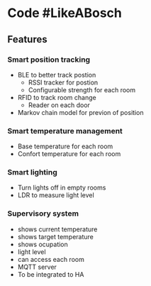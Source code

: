 # Code #LikeABosch
## Features

### Smart position tracking

* BLE to better track postion
    * RSSI tracker for postion
    * Configurable strength for each room
* RFID to track room change
    * Reader on each door
* Markov chain model for previon of position

### Smart temperature management

* Base temperature for each room
* Confort temperature for each room

### Smart lighting

* Turn lights off in empty rooms
* LDR to measure light level

### Supervisory system
* shows current temperature
* shows target temperature
* shows ocupation
* light level
* can access each room 
* MQTT server
* To be integrated to HA
